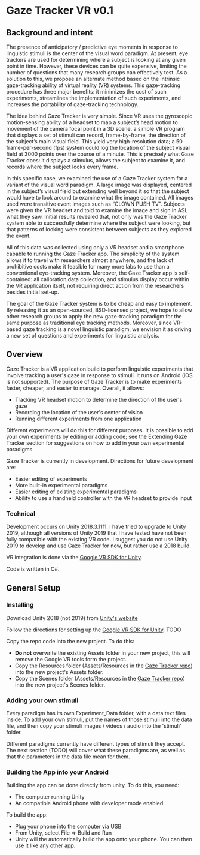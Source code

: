 # Gaze Tracker VR v0.1

## Background and intent
The presence of anticipatory / predictive eye moments in response to linguistic stimuli is the center of the visual word paradigm. At present, eye trackers are used for determining where a subject is looking at any given point in time. However, these devices can be quite expensive, limiting the number of questions that many research groups can effectively test. As a solution to this, we propose an alternate method based on the intrinsic gaze-tracking ability of virtual reality (VR) systems. This gaze-tracking procedure has three major benefits: it minimizes the cost of such experiments, streamlines the implementation of such experiments, and increases the portability of gaze-tracking technology.

The idea behind Gaze Tracker is very simple. Since VR uses the gyroscopic motion-sensing ability of a headset to map a subject’s head motion to movement of the camera focal point in a 3D scene, a simple VR program that displays a set of stimuli can record, frame-by-frame, the direction of the subject’s main visual field. This yield very high-resolution data; a 50 frame-per-second (fps) system could log the location of the subject visual field at 3000 points over the course of a minute. This is precisely what Gaze Tracker does: it displays a stimulus, allows the subject to examine it, and records where the subject looks every frame.

In this specific case, we examined the use of a Gaze Tracker system for a variant of the visual word paradigm. A large image was displayed, centered in the subject’s visual field but extending well beyond it so that the subject would have to look around to examine what the image contained. All images used were transitive event images such as “CLOWN PUSH TV”. Subjects were given the VR headset and told to examine the image and sign in ASL what they saw. Initial results revealed that, not only was the Gaze Tracker system able to successfully determine where the subject were looking, but that patterns of looking were consistent between subjects as they explored the event.

All of this data was collected using only a VR headset and a smartphone capable to running the Gaze Tracker app. The simplicity of the system allows it to travel with researchers almost anywhere, and the lack of prohibitive costs make it feasible for many more labs to use than a conventional eye-tracking system. Moreover, the Gaze Tracker app is self-contained: all calibration,data collection, and stimulus display occur within the VR application itself, not requiring direct action from the researchers besides initial set-up.

The goal of the Gaze Tracker system is to be cheap and easy to implement. By releasing it as an open-sourced, BSD-licensed project, we hope to allow other research groups to apply the new gaze-tracking paradigm for the same purpose as traditional eye tracking methods. Moreover, since VR-based gaze tracking is a novel linguistic paradigm, we envision it as driving a new set of questions and experiments for linguistic analysis.

## Overview
Gaze Tracker is a VR application build to perform linguistic experiments that involve tracking a user's gaze in response to stimuli. It runs on Android (iOS is not supported). The purpose of Gaze Tracker is to make experiments faster, cheaper, and easier to manage. Overall, it allows:

- Tracking VR headset motion to determine the direction of the user's gaze
- Recording the location of the user's center of vision
- Running different experiments from one application

Different experiments will do this for different purposes. It is possible to add your own experiments by editing or adding code; see the Extending Gaze Tracker section for suggestions on how to add in your own experimental paradigms.

Gaze Tracker is currently in development. Directions for future development are:
- Easier editing of experiments
- More built-in experimental paradigms
- Easier editing of existing experimental paradigms
- Ability to use a handheld controller with the VR headset to provide input


### Technical
Development occurs on Unity 2018.3.11f1. I have tried to upgrade to Unity 2019, although all versions of Unity 2019 that I have tested have not been fully compatible with the existing VR code. I suggest you do not use Unity 2019 to develop and use Gaze Tracker for now, but rather use a 2018 build.

VR integration is done via the [Google VR SDK for Unity](https://developers.google.com/vr/develop/unity/get-started-android). 

Code is written in C#.


## General Setup


### Installing
Download Unity 2018 (not 2019) from [Unity's website](https://store.unity.com/download)

Follow the directions for setting up the [Google VR SDK for Unity](https://developers.google.com/vr/develop/unity/get-started-android). TODO

Copy the repo code into the new project. To do this:
- **Do not** overwrite the existing Assets folder in your new project, this will remove the Google VR tools form the project.
- Copy the Resources folder (Assets/Resources in the [Gaze Tracker repo](https://github.com/Jeffrey-Sardina/GazeTrackerVR)) into the new project's Assets folder.
- Copy the Scenes folder (Assets/Resources in the [Gaze Tracker repo](https://github.com/Jeffrey-Sardina/GazeTrackerVR)) into the new project's Scenes folder.


### Adding your own stimuli
Every paradigm has its own Experiment_Data folder, with a data text files inside. To add your own stimuli, put the names of those stimuli into the data file, and then copy your stimuli images / videos / audio into the 'stimuli' folder.

Different paradigms currently have different types of stimuli they accept. The next section (TODO) will cover what these paradigms are, as well as that the parameters in the data file mean for them.


### Building the App into your Android
Building the app can be done directly from unity. To do this, you need:
- The computer running Unity
- An compatible Android phone with developer mode enabled

To build the app:
- Plug your phone into the computer via USB
- From Unity, select File => Build and Run
- Unity will the automatically build the app onto your phone. You can then use it like any other app.